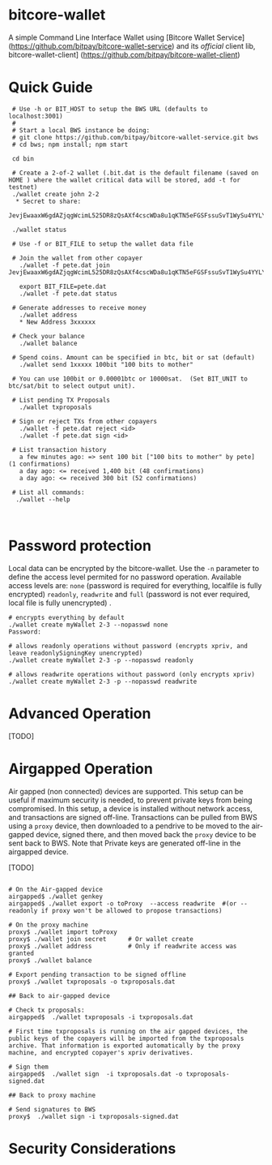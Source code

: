 # bitcore-wallet

A simple Command Line Interface Wallet using [Bitcore Wallet Service] (https://github.com/bitpay/bitcore-wallet-service) and its *official* client lib, bitcore-wallet-client] (https://github.com/bitpay/bitcore-wallet-client)


# Quick Guide

``` shell
 # Use -h or BIT_HOST to setup the BWS URL (defaults to localhost:3001)
 # 
 # Start a local BWS instance be doing:
 # git clone https://github.com/bitpay/bitcore-wallet-service.git bws
 # cd bws; npm install; npm start

 cd bin
 
 # Create a 2-of-2 wallet (.bit.dat is the default filename (saved on HOME ) where the wallet critical data will be stored, add -t for testnet)
 ./wallet create john 2-2 
  * Secret to share:
    JevjEwaaxW6gdAZjqgWcimL525DR8zQsAXf4cscWDa8u1qKTN5eFGSFssuSvT1WySu4YYLYMUPT

 ./wallet status
 
 # Use -f or BIT_FILE to setup the wallet data file
 
 # Join the wallet from other copayer
   ./wallet -f pete.dat join JevjEwaaxW6gdAZjqgWcimL525DR8zQsAXf4cscWDa8u1qKTN5eFGSFssuSvT1WySu4YYLYMUPT
   
   export BIT_FILE=pete.dat
   ./wallet -f pete.dat status

 # Generate addresses to receive money
   ./wallet address
   * New Address 3xxxxxx

 # Check your balance
   ./wallet balance
   
 # Spend coins. Amount can be specified in btc, bit or sat (default)
   ./wallet send 1xxxxx 100bit "100 bits to mother"

 # You can use 100bit or 0.00001btc or 10000sat.  (Set BIT_UNIT to btc/sat/bit to select output unit).

 # List pending TX Proposals
   ./wallet txproposals
   
 # Sign or reject TXs from other copayers
   ./wallet -f pete.dat reject <id>
   ./wallet -f pete.dat sign <id>

 # List transaction history
   a few minutes ago: => sent 100 bit ["100 bits to mother" by pete] (1 confirmations)
   a day ago: <= received 1,400 bit (48 confirmations)
   a day ago: <= received 300 bit (52 confirmations)
   
 # List all commands:
  ./wallet --help
 
    
  ```
  
  
# Password protection 

Local data can be encrypted by the bitcore-wallet. Use the `-n` parameter to define the access level permited for no password operation. Available access levels are: `none` (password is required for everything, localfile is fully encrypted) `readonly`, `readwrite` and `full` (password is not ever required, local file is fully unencrypted) .

``` shell
# encrypts everything by default
./wallet create myWallet 2-3 --nopasswd none  
Password:

# allows readonly operations without password (encrypts xpriv, and leave readonlySigningKey unencrypted)
./wallet create myWallet 2-3 -p --nopasswd readonly

# allows readwrite operations without password (only encrypts xpriv)
./wallet create myWallet 2-3 -p --nopasswd readwrite
```
 

# Advanced Operation


[TODO]

# Airgapped Operation 

Air gapped (non connected) devices are supported. This setup can be useful if maximum security is needed, to prevent private keys from being compromised. In this setup, a device is installed without network access, and transactions are signed off-line. Transactions can be pulled from BWS using a `proxy` device, then downloaded to a pendrive to be moved to the air-gapped device, signed there, and then moved back the `proxy` device to be sent back to BWS. Note that Private keys are generated off-line in the airgapped device.

[TODO]


``` shell

# On the Air-gapped device
airgapped$ ./wallet genkey
airgapped$ ./wallet export -o toProxy  --access readwrite  #(or --readonly if proxy won't be allowed to propose transactions)

# On the proxy machine
proxy$ ./wallet import toProxy
proxy$ ./wallet join secret      # Or wallet create 
proxy$ ./wallet address          # Only if readwrite access was granted
proxy$ ./wallet balance

# Export pending transaction to be signed offline
proxy$ ./wallet txproposals -o txproposals.dat

## Back to air-gapped device

# Check tx proposals:
airgapped$  ./wallet txproposals -i txproposals.dat

# First time txproposals is running on the air gapped devices, the public keys of the copayers will be imported from the txproposals archive. That information is exported automatically by the proxy machine, and encrypted copayer's xpriv derivatives.

# Sign them
airgapped$  ./wallet sign  -i txproposals.dat -o txproposals-signed.dat

## Back to proxy machine

# Send signatures to BWS
proxy$  ./wallet sign -i txproposals-signed.dat
```

# Security Considerations
